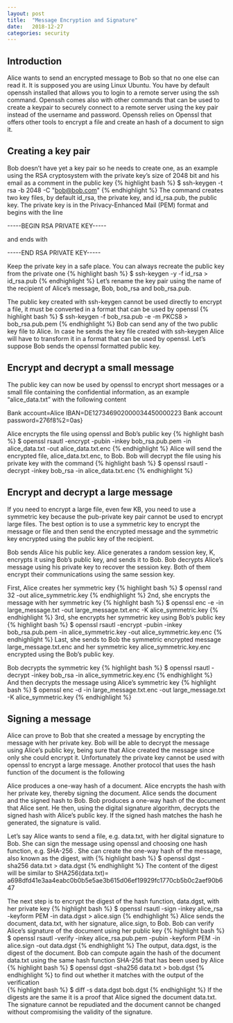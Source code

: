 ```yaml
---
layout: post
title:  "Message Encryption and Signature"
date:   2018-12-27
categories: security
---
```

## Introduction
Alice wants to send an encrypted message to Bob so that no one else can read it.
It is supposed you are using Linux Ubuntu. You have by default openssh installed that allows you to login to a remote server using the ssh command. Openssh comes also with other commands that can be used to create a keypair to securely connect to a remote server using the key pair instead of the username and password. Openssh relies on Openssl that offers other tools to encrypt a file and create an hash of a document to sign it.

## Creating a key pair
Bob doesn’t have yet a key pair so he needs to create one, as an example using the RSA cryptosystem with the private key’s size of 2048 bit and his email as a comment in the public key
{% highlight bash %}
$ ssh-keygen -t rsa -b 2048 -C "bob@bob.com"
{% endhighlight %}
The command creates two key files, by default id_rsa, the private key, and id_rsa.pub, the public key. The private key is in the Privacy-Enhanced Mail (PEM) format and begins with the line

-----BEGIN RSA PRIVATE KEY-----

and ends with

-----END RSA PRIVATE KEY-----

Keep the private key in a safe place. You can always recreate the public key from the private one
{% highlight bash %}
$ ssh-keygen -y -f id_rsa > id_rsa.pub
{% endhighlight %}
Let’s rename the key pair using the name of the recipient of Alice’s message, Bob, bob_rsa and bob_rsa.pub.

The public key created with ssh-keygen cannot be used directly to encrypt a file, it must be converted in a format that can be used by openssl
{% highlight bash %}
$ ssh-keygen -f bob_rsa.pub -e -m PKCS8 > bob_rsa.pub.pem
{% endhighlight %}
Bob can send any of the two public key file to Alice. In case he sends the key file created with ssh-keygen Alice will have to transform it in a format that can be used by openssl. Let’s suppose Bob sends the openssl formatted public key.

## Encrypt and decrypt a small message
The public key can now be used by openssl to encrypt short messages or a small file containing the confidential information, as an example “alice_data.txt” with the following content

Bank account=Alice
IBAN=DE127346902000034450000223
Bank account password=276f8%2=0as}

Alice encrypts the file using openssl and Bob’s public key
{% highlight bash %}
$ openssl rsautl -encrypt -pubin -inkey bob_rsa.pub.pem -in alice_data.txt -out alice_data.txt.enc
{% endhighlight %}
Alice will send the encrypted file, alice_data.txt.enc, to Bob. Bob will decrypt the file using his private key with the command
{% highlight bash %}
$ openssl rsautl -decrypt -inkey bob_rsa -in alice_data.txt.enc
{% endhighlight %}

## Encrypt and decrypt a large message
If you need to encrypt a large file, even few KB, you need to use a symmetric key because the pub-private key pair cannot be used to encrypt large files. The best option is to use a symmetric key to encrypt the message or file and then send the encrypted message and the symmetric key encrypted using the public key of the recipient.

Bob sends Alice his public key.
Alice generates a random session key, K, encrypts it using Bob’s public key, and sends it to Bob.
Bob decrypts Alice’s message using his private key to recover the session key.
Both of them encrypt their communications using the same session key.


First, Alice creates her symmetric key
{% highlight bash %}
$ openssl rand 32 -out alice_symmetric.key
{% endhighlight %}
2nd, she encrypts the message with her symmetric key
{% highlight bash %}
 $ openssl enc -e -in large_message.txt -out large_message.txt.enc -K alice_symmetric.key
{% endhighlight %}
3rd, she encrypts her symmetric key using Bob’s public key
{% highlight bash %}
$ openssl rsautl -encrypt -pubin -inkey bob_rsa.pub.pem -in alice_symmetric.key -out alice_symmetric.key.enc
{% endhighlight %}
Last, she sends to Bob the symmetric encrypted message large_message.txt.enc and her symmetric key alice_symmetric.key.enc encrypted using the Bob’s public key.

Bob decrypts the symmetric key
{% highlight bash %}
$ openssl rsautl -decrypt -inkey bob_rsa -in alice_symmetric.key.enc
{% endhighlight %}
And then decrypts the message using Alice’s symmetric key
{% highlight bash %}
$ openssl enc -d -in large_message.txt.enc -out large_message.txt -K alice_symmetric.key
{% endhighlight %}

## Signing a message
Alice can prove to Bob that she created a message by encrypting the message with her private key. Bob will be able to decrypt the message using Alice’s public key, being sure that Alice created the message since only she could encrypt it. Unfortunately the private key cannot be used with openssl to encrypt a large message. Another protocol that uses the hash function of the document is the following

Alice produces a one-way hash of a document.
Alice encrypts the hash with her private key, thereby signing the document.
Alice sends the document and the signed hash to Bob.
Bob produces a one-way hash of the document that Alice sent. He then, using the digital signature algorithm, decrypts the signed hash with Alice’s public key. If the signed hash matches the hash he generated, the signature is valid.

Let’s say Alice wants to send a file, e.g. data.txt, with her digital signature to Bob. She can sign the message using openssl and choosing one hash function, e.g. SHA-256 . She can create the one-way hash of the message, also known as the digest,  with
{% highlight bash %}
$ openssl dgst -sha256 data.txt > data.dgst
{% endhighlight %}
The content of the digest will be similar to
SHA256(data.txt)= a698dfd41e3aa4eabc0b0b5e5ae3b615d06ef19929fc1770cb5b0c2aef90b647

The next step is to encrypt the digest of the hash function, data.dgst, with her private key
{% highlight bash %}
$ openssl rsautl -sign -inkey alice_rsa -keyform PEM -in data.dgst > alice.sign
{% endhighlight %}
Alice sends the document, data.txt, with her signature, alice.sign, to Bob. Bob can verify Alice’s signature of the document using her public key
{% highlight bash %}
$ openssl rsautl -verify -inkey alice_rsa.pub.pem -pubin -keyform PEM -in alice.sign -out data.dgst
{% endhighlight %}
The output, data.dgst, is the digest of the document. Bob can compute again the hash of the document data.txt using the same hash function SHA-256 that has been used by Alice
{% highlight bash %}
$ openssl dgst -sha256 data.txt > bob.dgst
{% endhighlight %}
to find out whether it matches with the output of the verification  
{% highlight bash %}
$ diff -s data.dgst bob.dgst
{% endhighlight %}
If the digests are the same it is a proof that Alice signed the document data.txt. The signature cannot be repudiated and the document cannot be changed without compromising the validity of the signature.
